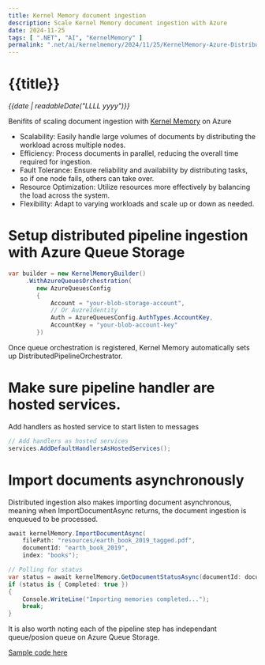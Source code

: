 ```yaml
---
title: Kernel Memory document ingestion
description: Scale Kernel Memory document ingestion with Azure
date: 2024-11-25
tags: [ ".NET", "AI", "KernelMemory" ]
permalink: ".net/ai/kernelmemory/2024/11/25/KernelMemory-Azure-Distributed.html"
---
```


# {{title}}

*{{date | readableDate("LLLL yyyy")}}*

Benifits of scaling document ingestion with [Kernel Memory](https://github.com/microsoft/kernel-memory) on Azure

- Scalability: Easily handle large volumes of documents by distributing the workload across multiple nodes.
- Efficiency: Process documents in parallel, reducing the overall time required for ingestion.
- Fault Tolerance: Ensure reliability and availability by distributing tasks, so if one node fails, others can take over.
- Resource Optimization: Utilize resources more effectively by balancing the load across the system.
- Flexibility: Adapt to varying workloads and scale up or down as needed.

# Setup distributed pipeline ingestion with Azure Queue Storage
```csharp
var builder = new KernelMemoryBuilder()
     .WithAzureQueuesOrchestration(
        new AzureQueuesConfig
        {
            Account = "your-blob-storage-account",
            // Or AuzreIdentity
            Auth = AzureQueuesConfig.AuthTypes.AccountKey,
            AccountKey = "your-blob-account-key"
        })
```
Once queue orchestration is registered, Kernel Memory automatically sets up DistributedPipelineOrchestrator.

# Make sure pipeline handler are hosted services.
Add handlers as hosted service to start listen to messages
```csharp
// Add handlers as hosted services
services.AddDefaultHandlersAsHostedServices();
```

# Import documents asynchronously
Distributed ingestion also makes importing document asynchronous, meaning when ImportDocumentAsync returns, the document ingestion is enqueued to be processed. 
```csharp
await kernelMemory.ImportDocumentAsync(
    filePath: "resources/earth_book_2019_tagged.pdf",
    documentId: "earth_book_2019",
    index: "books");

// Polling for status
var status = await kernelMemory.GetDocumentStatusAsync(documentId: documentId, index: indexName);
if (status is { Completed: true })
{
    Console.WriteLine("Importing memories completed...");
    break;
}
```

It is also worth noting each of the pipeline step has independant queue/posion queue on Azure Queue Storage.  

[Sample code here](https://github.com/StormHub/stormhub/tree/main/resources/2024-11-25/ConsoleApp)



